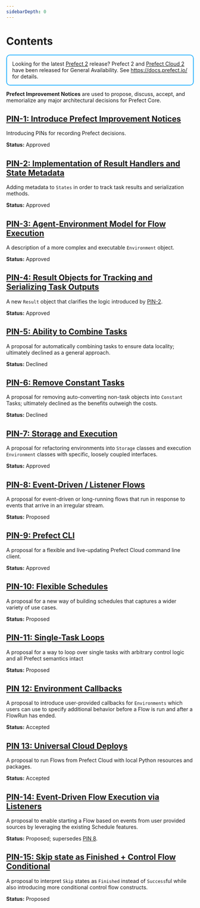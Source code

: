 ```yaml
---
sidebarDepth: 0
---
```


# Contents

<div style="border: 2px solid #27b1ff; border-radius: 10px; padding: 1em;">
Looking for the latest <a href="https://docs.prefect.io/">Prefect 2</a> release? Prefect 2 and <a href="https://app.prefect.cloud">Prefect Cloud 2</a> have been released for General Availability. See <a href="https://docs.prefect.io/">https://docs.prefect.io/</a> for details.
</div>

**Prefect Improvement Notices** are used to propose, discuss, accept, and memorialize any major architectural decisions for Prefect Core.

## [PIN-1: Introduce Prefect Improvement Notices](PIN-01-Introduce-PINs.md)

Introducing PINs for recording Prefect decisions.

**Status:** Approved

## [PIN-2: Implementation of Result Handlers and State Metadata](PIN-02-Result-Handlers.md)

Adding metadata to `States` in order to track task results and serialization methods.

**Status:** Approved

## [PIN-3: Agent-Environment Model for Flow Execution](PIN-03-Agent-Environment.md)

A description of a more complex and executable `Environment` object.

**Status:** Approved

## [PIN-4: Result Objects for Tracking and Serializing Task Outputs](PIN-04-Result-Objects.md)

A new `Result` object that clarifies the logic introduced by [PIN-2](PIN-02-Result-Handlers.md).

**Status:** Approved

## [PIN-5: Ability to Combine Tasks](PIN-05-Combining-Tasks.md)

A proposal for automatically combining tasks to ensure data locality; ultimately declined as a general approach.

**Status:** Declined

## [PIN-6: Remove Constant Tasks](PIN-06-Remove-Constant-Tasks.md)

A proposal for removing auto-converting non-task objects into `Constant` Tasks; ultimately declined as the benefits outweigh the costs.

**Status:** Declined

## [PIN-7: Storage and Execution](PIN-07-Storage-Execution.md)

A proposal for refactoring environments into `Storage` classes and execution `Environment` classes with specific, loosely coupled interfaces.

**Status:** Approved

## [PIN-8: Event-Driven / Listener Flows](PIN-08-Listener-Flows.md)

A proposal for event-driven or long-running flows that run in response to events that arrive in an irregular stream.

**Status:** Proposed

## [PIN-9: Prefect CLI](PIN-09-CLI.md)

A proposal for a flexible and live-updating Prefect Cloud command line client.

**Status:** Approved

## [PIN-10: Flexible Schedules](PIN-10-Schedules.md)

A proposal for a new way of building schedules that captures a wider variety of use cases.

**Status:** Proposed

## [PIN-11: Single-Task Loops](PIN-11-Task-Loops.md)

A proposal for a way to loop over single tasks with arbitrary control logic and all Prefect semantics intact

**Status:** Proposed

## [PIN 12: Environment Callbacks](PIN-12-Environment-Callbacks.md)

A proposal to introduce user-provided callbacks for `Environments` which users can use to specify additional behavior before a Flow is run and after a FlowRun has ended.

**Status:** Accepted

## [PIN 13: Universal Cloud Deploys](PIN-13-Universal-Deploy.md)

A proposal to run Flows from Prefect Cloud with local Python resources and packages.

**Status:** Accepted

## [PIN-14: Event-Driven Flow Execution via Listeners](PIN-14-Listener-Flows-2.md)

A proposal to enable starting a Flow based on events from user provided sources by leveraging the existing Schedule features.

**Status:** Proposed; supersedes [PIN 8](PIN-08-Listener-Flows.html).

## [PIN-15: Skip state as Finished + Control Flow Conditional](PIN-15-Skip-as-Finished-and-Conditionals.md)

A proposal to interpret `Skip` states as `Finished` instead of `Success`ful while also introducing more conditional control flow constructs.

**Status:** Proposed
